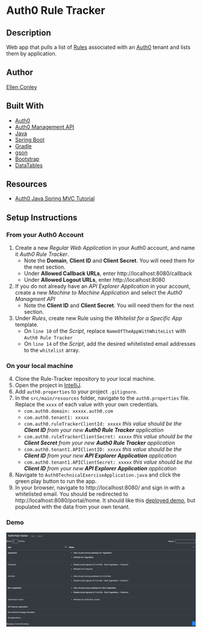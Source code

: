 # Auth0 Rule Tracker

## Description
Web app that pulls a list of [Rules](https://auth0.com/docs/rules) associated with an [Auth0](https://auth0.com/) tenant and lists them by application.

## Author
[Ellen Conley](https://github.com/egconley)

## Built With
- [Auth0](https://auth0.com/docs/)
- [Auth0 Management API](https://auth0.com/docs/api/management/v2)
- [Java](https://www.java.com/en/)
- [Spring Boot](https://spring.io/projects/spring-boot)
- [Gradle](https://gradle.org/)
- [gson](https://github.com/google/gson)
- [Bootstrap](https://getbootstrap.com/)
- [DataTables](https://datatables.net/)

## Resources
- [Auth0 Java Spring MVC Tutorial](https://auth0.com/docs/quickstart/webapp/java-spring-mvc)

## Setup Instructions

### From your Auth0 Account
1. Create a new *Regular Web Application* in your Auth0 account, and name it *Auth0 Rule Tracker*.
    - Note the **Domain**, **Client ID** and **Client Secret**.  You will need them for the next section.
    - Under **Allowed Callback URLs**, enter http://localhost:8080/callback   
    - Under **Allowed Logout URLs**, enter http://localhost:8080
2. If you do not already have an *API Explorer Application* in your account, create a new *Machine to Machine Application* and select the *Auth0 Managment API*
    - Note the **Client ID** and **Client Secret**.  You will need them for the next section.
3. Under *Rules*, create new Rule using the *Whitelist for a Specific App* template.  
    - On `line 10` of the *Script*, replace `NameOfTheAppWithWhiteList` with `Auth0 Rule Tracker`
    - On `line 14` of the *Script*, add the desired whitelisted email addresses to the `whitelist` array.

### On your local machine
4. Clone the Rule-Tracker repository to your local machine.
5. Open the project in [IntelliJ](https://www.jetbrains.com/idea/).
6. Add `auth0.properties` to your project `.gitignore`.
7. In the `src/main/resources` folder, navigate to the `auth0.properties` file.  Replace the `xxxx` of each value with your own credentials.
    - `com.auth0.domain: xxxxx.auth0.com`
    - `com.auth0.tenant1: xxxxx`
    - `com.auth0.ruleTrackerClientId: xxxxx` *this value should be the **Client ID** from your new **Auth0 Rule Tracker** application*
    - `com.auth0.ruleTrackerClientSecret: xxxxx` *this value should be the **Client Secret** from your new **Auth0 Rule Tracker** application*
    - `com.auth0.tenant1.APIClientID: xxxxx` *this value should be the **Client ID** from your new **API Explorer Application** application*
    - `com.auth0.tenant1.APIClientSecret: xxxxx` *this value should be the **Client ID** from your new **API Explorer Application** application*
8. Navigate to `Auth0TechnicalExerciseApplication.java` and click the green play button to run the app.
9. In your browser, navigate to http://localhost:8080/ and sign in with a whitelisted email. You should be redirected to http://localhost:8080/portal/home.  It should like this [deployed demo](https://rule-tracker.herokuapp.com/), but populated with the data from your own tenant.

### Demo
![](demo.png)
